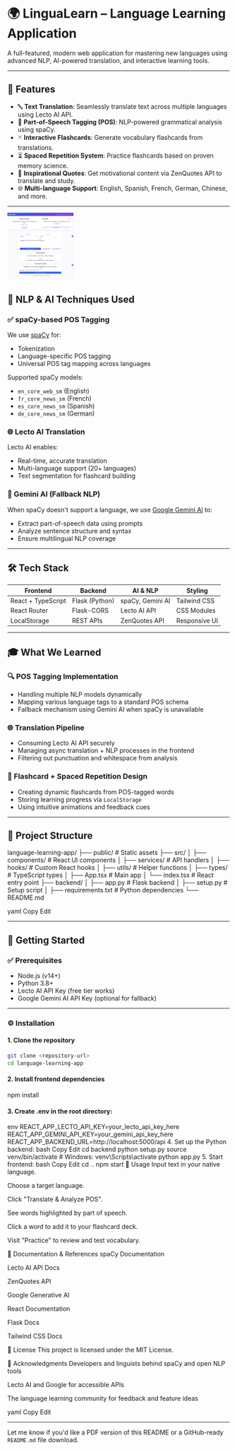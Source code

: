 # 🌍 LinguaLearn – Language Learning Application

A full-featured, modern web application for mastering new languages using advanced NLP, AI-powered translation, and interactive learning tools.

---

## 🚀 Features

- 🔤 **Text Translation**: Seamlessly translate text across multiple languages using Lecto AI API.
- 🧠 **Part-of-Speech Tagging (POS)**: NLP-powered grammatical analysis using spaCy.
- 🃏 **Interactive Flashcards**: Generate vocabulary flashcards from translations.
- ⏳ **Spaced Repetition System**: Practice flashcards based on proven memory science.
- 💬 **Inspirational Quotes**: Get motivational content via ZenQuotes API to translate and study.
- 🌐 **Multi-language Support**: English, Spanish, French, German, Chinese, and more.

---

<img src="./demo.png" alt="My Logo" width="150"/>


## 🧠 NLP & AI Techniques Used

### ✅ spaCy-based POS Tagging
We use [spaCy](https://spacy.io/) for:
- Tokenization
- Language-specific POS tagging
- Universal POS tag mapping across languages

Supported spaCy models:
- `en_core_web_sm` (English)
- `fr_core_news_sm` (French)
- `es_core_news_sm` (Spanish)
- `de_core_news_sm` (German)

### 🌐 Lecto AI Translation
Lecto AI enables:
- Real-time, accurate translation
- Multi-language support (20+ languages)
- Text segmentation for flashcard building

### 🤖 Gemini AI (Fallback NLP)
When spaCy doesn't support a language, we use [Google Gemini AI](https://ai.google.dev/) to:
- Extract part-of-speech data using prompts
- Analyze sentence structure and syntax
- Ensure multilingual NLP coverage

---

## 🛠 Tech Stack

| Frontend         | Backend         | AI & NLP          | Styling        |
|------------------|------------------|--------------------|----------------|
| React + TypeScript | Flask (Python)    | spaCy, Gemini AI   | Tailwind CSS   |
| React Router     | Flask-CORS        | Lecto AI API       | CSS Modules    |
| LocalStorage     | REST APIs         | ZenQuotes API      | Responsive UI  |

---

## 🎓 What We Learned

### 🔍 POS Tagging Implementation
- Handling multiple NLP models dynamically
- Mapping various language tags to a standard POS schema
- Fallback mechanism using Gemini AI when spaCy is unavailable

### 🌐 Translation Pipeline
- Consuming Lecto AI API securely
- Managing async translation + NLP processes in the frontend
- Filtering out punctuation and whitespace from analysis

### 🧩 Flashcard + Spaced Repetition Design
- Creating dynamic flashcards from POS-tagged words
- Storing learning progress via `LocalStorage`
- Using intuitive animations and feedback cues

---

## 📁 Project Structure

language-learning-app/
├── public/ # Static assets
├── src/
│ ├── components/ # React UI components
│ ├── services/ # API handlers
│ ├── hooks/ # Custom React hooks
│ ├── utils/ # Helper functions
│ ├── types/ # TypeScript types
│ ├── App.tsx # Main app
│ └── index.tsx # React entry point
├── backend/
│ ├── app.py # Flask backend
│ ├── setup.py # Setup script
│ ├── requirements.txt # Python dependencies
└── README.md

yaml
Copy
Edit

---

## 🔧 Getting Started

### ✅ Prerequisites

- Node.js (v14+)
- Python 3.8+
- Lecto AI API Key (free tier works)
- Google Gemini AI API Key (optional for fallback)

---

### ⚙️ Installation

#### 1. Clone the repository
```bash
git clone <repository-url>
cd language-learning-app
```
#### 2. Install frontend dependencies

npm install

#### 3. Create .env in the root directory:
env
REACT_APP_LECTO_API_KEY=your_lecto_api_key_here
REACT_APP_GEMINI_API_KEY=your_gemini_api_key_here
REACT_APP_BACKEND_URL=http://localhost:5000/api
4. Set up the Python backend:
bash
Copy
Edit
cd backend
python setup.py
source venv/bin/activate  # Windows: venv\Scripts\activate
python app.py
5. Start frontend:
bash
Copy
Edit
cd ..
npm start
🧪 Usage
Input text in your native language.

Choose a target language.

Click "Translate & Analyze POS".

See words highlighted by part of speech.

Click a word to add it to your flashcard deck.

Visit "Practice" to review and test vocabulary.

📖 Documentation & References
spaCy Documentation

Lecto AI API Docs

ZenQuotes API

Google Generative AI

React Documentation

Flask Docs

Tailwind CSS Docs

📜 License
This project is licensed under the MIT License.

🙏 Acknowledgments
Developers and linguists behind spaCy and open NLP tools

Lecto AI and Google for accessible APIs

The language learning community for feedback and feature ideas

yaml
Copy
Edit

---

Let me know if you'd like a PDF version of this README or a GitHub-ready `README.md` file download.

